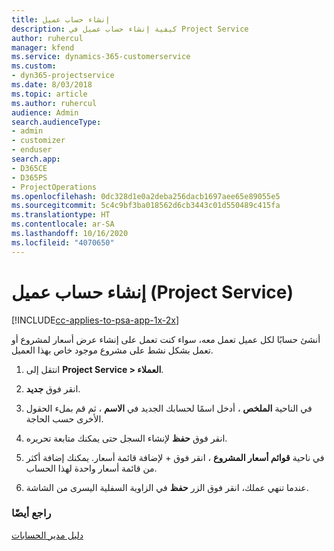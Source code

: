 ```yaml
---
title: إنشاء حساب عميل
description: كيفية إنشاء حساب عميل في Project Service
author: ruhercul
manager: kfend
ms.service: dynamics-365-customerservice
ms.custom:
- dyn365-projectservice
ms.date: 8/03/2018
ms.topic: article
ms.author: ruhercul
audience: Admin
search.audienceType:
- admin
- customizer
- enduser
search.app:
- D365CE
- D365PS
- ProjectOperations
ms.openlocfilehash: 0dc328d1e0a2deba256dacb1697aee65e89055e5
ms.sourcegitcommit: 5c4c9bf3ba018562d6cb3443c01d550489c415fa
ms.translationtype: HT
ms.contentlocale: ar-SA
ms.lasthandoff: 10/16/2020
ms.locfileid: "4070650"
---
```

# <a name="create-a-customer-account-project-service"></a>إنشاء حساب عميل (Project Service)

[!INCLUDE[cc-applies-to-psa-app-1x-2x](../includes/cc-applies-to-psa-app-1x-2x.md)]

أنشئ حسابًا لكل عميل تعمل معه، سواء كنت تعمل على إنشاء عرض أسعار لمشروع أو تعمل بشكل نشط على مشروع موجود خاص بهذا العميل.  
  
1.  انتقل إلى **Project Service > العملاء‬**.  
  
2.  انقر فوق **جديد**.  
  
3.  في الناحية **الملخص‬** ، أدخل اسمًا لحسابك الجديد في **الاسم** ، ثم قم بملء الحقول الأخرى حسب الحاجة.  
  
4.  انقر فوق **حفظ** لإنشاء السجل حتى يمكنك متابعة تحريره.  
  
5.  في ناحية **قوائم أسعار المشروع** ، انقر فوق + لإضافة قائمة أسعار. يمكنك إضافة أكثر من قائمة أسعار واحدة لهذا الحساب.  
  
6.  عندما تنهي عملك، انقر فوق الزر **حفظ** في الزاوية السفلية اليسرى من الشاشة.  
  
### <a name="see-also"></a>راجع أيضًا  
 [دليل مدير الحسابات](../psa/account-manager-guide.md)
